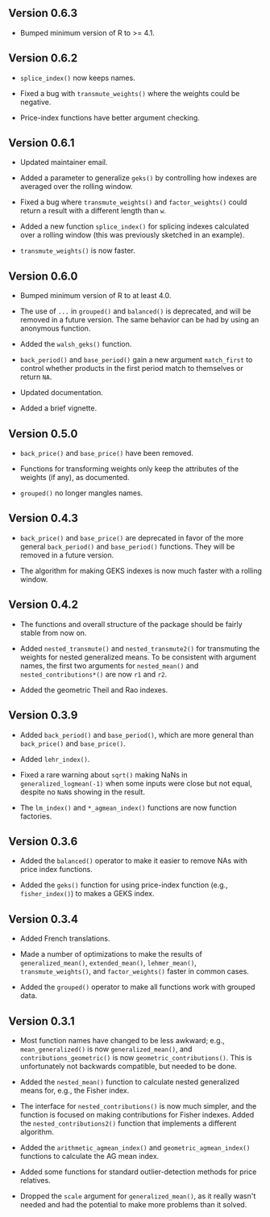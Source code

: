 ## Version 0.6.3

- Bumped minimum version of R to >= 4.1.

## Version 0.6.2

- `splice_index()` now keeps names.

- Fixed a bug with `transmute_weights()` where the weights could be negative.

- Price-index functions have better argument checking.

## Version 0.6.1

- Updated maintainer email.

- Added a parameter to generalize `geks()` by controlling how indexes are
averaged over the rolling window.

- Fixed a bug where `transmute_weights()` and `factor_weights()` could return
a result with a different length than `w`.

- Added a new function `splice_index()` for splicing indexes calculated over
a rolling window (this was previously sketched in an example).

- `transmute_weights()` is now faster.

## Version 0.6.0

- Bumped minimum version of R to at least 4.0.

- The use of `...` in `grouped()` and `balanced()` is deprecated, and will be
removed in a future version. The same behavior can be had by using an
anonymous function.

- Added the `walsh_geks()` function.

- `back_period()` and `base_period()` gain a new argument `match_first` to
control whether products in the first period match to themselves or return `NA`.

- Updated documentation.

- Added a brief vignette.

## Version 0.5.0

- `back_price()` and `base_price()` have been removed.

- Functions for transforming weights only keep the attributes of the weights
(if any), as documented.

- `grouped()` no longer mangles names.

## Version 0.4.3

- `back_price()` and `base_price()` are deprecated in favor of the more
general `back_period()` and `base_period()` functions. They will be removed in
a future version.

- The algorithm for making GEKS indexes is now much faster with a rolling window.

## Version 0.4.2

- The functions and overall structure of the package should be fairly stable
from now on.

- Added `nested_transmute()` and `nested_transmute2()` for transmuting the
weights for nested generalized means. To be consistent with argument names, the
first two arguments for `nested_mean()` and `nested_contributions*()` are
now `r1` and `r2`.

- Added the geometric Theil and Rao indexes.

## Version 0.3.9

- Added `back_period()` and `base_period()`, which are more general
than `back_price()` and `base_price()`.

- Added `lehr_index()`.

- Fixed a rare warning about `sqrt()` making NaNs in
`generalized_logmean(-1)` when some inputs were close but not equal, despite
no `NaN`s showing in the result.

- The `lm_index()` and `*_agmean_index()` functions are now function factories.

## Version 0.3.6

- Added the `balanced()` operator to make it easier to remove NAs with price
index functions.

- Added the `geks()` function for using price-index function
(e.g., `fisher_index()`) to makes a GEKS index.

## Version 0.3.4

- Added French translations.

- Made a number of optimizations to make the results
of `generalized_mean()`, `extended_mean()`, `lehmer_mean()`,
`transmute_weights()`, and `factor_weights()` faster in common cases.

- Added the `grouped()` operator to make all functions work with grouped data.

## Version 0.3.1

- Most function names have changed to be less awkward;
e.g., `mean_generalized()` is now `generalized_mean()`,
and `contributions_geometric()` is now `geometric_contributions()`. This is
unfortunately not backwards compatible, but needed to be done.

- Added the `nested_mean()` function to calculate nested generalized means
for, e.g., the Fisher index.

- The interface for `nested_contributions()` is now much simpler, and the
function is focused on making contributions for Fisher indexes. Added
the `nested_contributions2()` function that implements a different algorithm.

- Added the `arithmetic_agmean_index()` and `geometric_agmean_index()` functions
to calculate the AG mean index.

- Added some functions for standard outlier-detection methods for price
relatives.

- Dropped the `scale` argument for `generalized_mean()`, as it really wasn't
needed and had the potential to make more problems than it solved.
